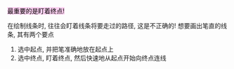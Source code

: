 <mark style="background: #FFB8EBA6;">最重要的是盯着终点!</mark>

在绘制线条时, 往往会盯着线条将要走过的路径, 这是不正确的! 想要画出笔直的线条, 其有两个要点

1. 选中起点, 并把笔准确地放在起点上
2. 选中终点, 盯着终点, 然后快速地从起点开始向终点连线